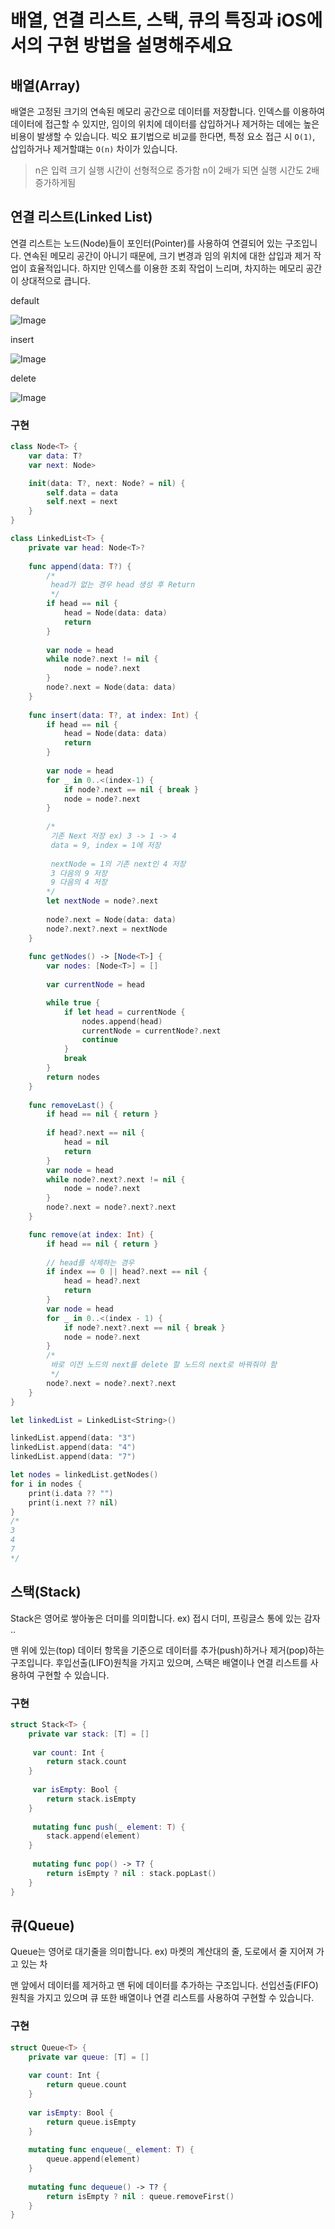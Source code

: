 # 배열, 연결 리스트, 스택, 큐의 특징과 iOS에서의 구현 방법을 설명해주세요

## 배열(Array)

배열은 고정된 크기의 연속된 메모리 공간으로 데이터를 저장합니다.
인덱스를 이용하여 데이터에 접근할 수 있지만, 임이의 위치에 데이터를 삽입하거나 제거하는 데에는 높은 비용이 발생할 수 있습니다.
빅오 표기법으로 비교를 한다면, 특정 요소 접근 시 `O(1)`, 삽입하거나 제거할떄는 `O(n)` 차이가 있습니다.

> n은 입력 크기 실행 시간이 선형적으로 증가함
> n이 2배가 되면 실행 시간도 2배 증가하게됨


## 연결 리스트(Linked List)

연결 리스트는 노드(Node)들이 포인터(Pointer)를 사용하여 연결되어 있는 구조입니다.
연속된 메모리 공간이 아니기 때문에, 크기 변경과 임의 위치에 대한 삽입과 제거 작업이 효율적입니다.
하지만 인덱스를 이용한 조회 작업이 느리며, 차지하는 메모리 공간이 상대적으로 큽니다.

default

![Image](https://github.com/user-attachments/assets/e56d6c36-9024-4711-a939-f0dbb3493342)

insert

![Image](https://github.com/user-attachments/assets/24d536ff-cfac-413f-917c-c04bcc5da045)

delete

![Image](https://github.com/user-attachments/assets/fdf07047-a431-42fc-9d2a-88108cf256e5)


### 구현

```swift
class Node<T> {
    var data: T?
    var next: Node>

    init(data: T?, next: Node? = nil) {
        self.data = data
        self.next = next
    }
}
```

```swift
class LinkedList<T> {
    private var head: Node<T>?
    
    func append(data: T?) {
        /*
         head가 없는 경우 head 생성 후 Return
         */
        if head == nil {
            head = Node(data: data)
            return
        }
        
        var node = head
        while node?.next != nil {
            node = node?.next
        }
        node?.next = Node(data: data)
    }
    
    func insert(data: T?, at index: Int) {
        if head == nil {
            head = Node(data: data)
            return
        }
        
        var node = head
        for _ in 0..<(index-1) {
            if node?.next == nil { break }
            node = node?.next
        }
        
        /*
         기존 Next 저장 ex) 3 -> 1 -> 4
         data = 9, index = 1에 저장
         
         nextNode = 1의 기존 next인 4 저장
         3 다음의 9 저장
         9 다음의 4 저장
        */
        let nextNode = node?.next
        
        node?.next = Node(data: data)
        node?.next?.next = nextNode
    }
    
    func getNodes() -> [Node<T>] {
        var nodes: [Node<T>] = []
        
        var currentNode = head

        while true {
            if let head = currentNode {
                nodes.append(head)
                currentNode = currentNode?.next
                continue
            }
            break
        }
        return nodes
    }
    
    func removeLast() {
        if head == nil { return }
        
        if head?.next == nil {
            head = nil
            return
        }
        var node = head
        while node?.next?.next != nil {
            node = node?.next
        }
        node?.next = node?.next?.next        
    }

    func remove(at index: Int) {
        if head == nil { return }
        
        // head를 삭제하는 경우
        if index == 0 || head?.next == nil {
            head = head?.next
            return
        }
        var node = head
        for _ in 0..<(index - 1) {
            if node?.next?.next == nil { break }
            node = node?.next
        }
        /*
         바로 이전 노드의 next를 delete 할 노드의 next로 바꿔줘야 함
         */
        node?.next = node?.next?.next
    }
}

let linkedList = LinkedList<String>()

linkedList.append(data: "3")
linkedList.append(data: "4")
linkedList.append(data: "7")

let nodes = linkedList.getNodes()
for i in nodes {
    print(i.data ?? "")
    print(i.next ?? nil)
}
/*
3
4
7
*/
```

## 스택(Stack)

Stack은 영어로 쌓아놓은 더미를 의미합니다. 
ex) 접시 더미, 프링글스 통에 있는 감자 ..

맨 위에 있는(top) 데이터 항목을 기준으로 데이터를 추가(push)하거나 제거(pop)하는 구조입니다.
후입선출(LIFO)원칙을 가지고 있으며, 스택은 배열이나 연결 리스트를 사용하여 구현할 수 있습니다.

### 구현

```swift
struct Stack<T> {
    private var stack: [T] = []
    
     var count: Int {
        return stack.count
    }
    
     var isEmpty: Bool {
        return stack.isEmpty
    }
    
     mutating func push(_ element: T) {
        stack.append(element)
    }
    
     mutating func pop() -> T? {
        return isEmpty ? nil : stack.popLast()
    }
}
```

## 큐(Queue)

Queue는 영어로 대기줄을 의미합니다.
ex) 마켓의 계산대의 줄, 도로에서 줄 지어져 가고 있는 차

맨 앞에서 데이터를 제거하고 맨 뒤에 데이터를 추가하는 구조입니다.
선입선출(FIFO)원칙을 가지고 있으며 큐 또한 배열이나 연결 리스트를 사용하여 구현할 수 있습니다.

### 구현

```swift
struct Queue<T> {
    private var queue: [T] = []
    
    var count: Int {
        return queue.count
    }
    
    var isEmpty: Bool {
        return queue.isEmpty
    }
    
    mutating func enqueue(_ element: T) {
        queue.append(element)
    }
    
    mutating func dequeue() -> T? {
        return isEmpty ? nil : queue.removeFirst()
    }
}
```